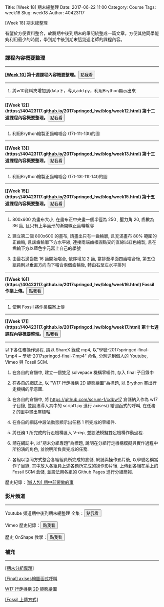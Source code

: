 Title: [Week 18] 期末總整理
Date: 2017-06-22 11:00
Category: Course
Tags: week18
Slug: week18
Author: 40423117

[Week 18] 期末總整理

有鑒於方便資料整合，故將期中後到期末的筆記統整成一篇文章，方便其他同學能夠利用最少的時間，學到期中後到期末這幾週老師的課程內容。

<!-- PELICAN_END_SUMMARY -->

<hr/>

### 課程內容概要整理
<hr/>

<b>[[Week 10]](https://40423117.github.io/2017springcd_hw/blog/week10.html) 第十週課程內容概要整理。</b><a href="https://40423117.github.io/2017springcd_hw/blog/week10.html"><button type="button" class="btn btn-primary btn-xs">點我看</button></a>
<hr/>

1. 將w10資料夾增加到data下，導入add.py，利用Brython顯示出來

<hr/>
<b>[[Week 12]](https://40423117.github.io/2017springcd_hw/blog/week12.html) 第十二週課程內容概要整理。</b><a href="https://40423117.github.io/2017springcd_hw/blog/week12.html"><button type="button" class="btn btn-primary btn-xs">點我看</button></a>
<hr/>

1. 利用Brython繪製正齒輪嚙合 (17t-11t-13t)的圖

<hr/>
<b>[[Week 13]](https://40423117.github.io/2017springcd_hw/blog/week13.html) 第十三週課程內容概要整理。</b><a href="https://40423117.github.io/2017springcd_hw/blog/week13.html"><button type="button" class="btn btn-primary btn-xs">點我看</button></a>
<hr/>

1. 利用Brython繪製正齒輪嚙合 (17t-13t-11t-14t)的圖

<hr/>
<b>[[Week 15]](https://40423117.github.io/2017springcd_hw/blog/week15.html) 第十五週課程內容概要整理。</b><a href="https://40423117.github.io/2017springcd_hw/blog/week15.html"><button type="button" class="btn btn-primary btn-xs">點我看</button></a>
<hr/>

1. 800x600 為畫布大小, 在畫布正中央畫一個半徑為 250 , 壓力角 20, 齒數為 36 齒, 且只有上半齒形的漸開線正齒輪輪廓

2. 建立第二個 800x600 的畫布, 請畫出只有一齒輪廓, 且充滿畫布 80% 範圍的正齒輪, 且該齒輪廓下方水平線, 連接兩端齒根圓點交的直線以紅色繪製, 且在齒輪下方以藍色字元寫上自己的學號

3. 由最右邊齒數 16 齒開始囓合, 依序增加 2 齒, 當排至平面四齒囓合後, 第五位組員則以垂直方向向下囓合兩個齒輪後, 轉由右至左水平排列

<hr/>
<b>[[Week 16]](https://40423117.github.io/2017springcd_hw/blog/week16.html) Fossil 作業上傳。</b><a href="https://40423117.github.io/2017springcd_hw/blog/week16.html"><button type="button" class="btn btn-primary btn-xs">點我看</button></a>
<hr/>

1. 使用 Fossil 將作業檔案上傳

<hr/>
<b>[[Week 17]](https://40423117.github.io/2017springcd_hw/blog/week17.html) 第十七週課程內容概要整理。</b><a href="https://40423117.github.io/2017springcd_hw/blog/week17.html"><button type="button" class="btn btn-primary btn-xs">點我看</button></a>
<hr/>
以下各任務操作過程, 請以 ShareX 錄成 mp4, 以"學號-2017springcd-final-1.mp4 ~ 學號-2017springcd-final-7.mp4" 命名, 分別送到個人的 Youtube, Vimeo 與 Fossil SCM.

1. 在各自的倉儲中, 建立一個雙足 solvepace 機構零組件, 存入 final 子目錄中

2. 在各自的網誌上, 以 "W17 行走機構 2D 靜態繪圖"為標題, 以 Brython 畫出行走機構的示意圖.

3. 在各自的倉儲中, 將 https://github.com/scrum-1/cdbw17 倉儲納入作為 w17 子目錄, 並設法導入其中的 script1.py 進行 axises() 繪圖函式的呼叫, 在任務 2 的圖中畫出座標軸.

4. 在各自的網誌中設法動態顯示出任務 1 所完成的零組件.

5. 將任務 1 所完成的行走機構匯入 V-rep, 並設法模擬雙足機構作動過程.

6. 請在網誌中, 以"期末分組專題"為標題, 說明在分組行走機構模擬與實作過程中所扮演的角色, 並說明所負責完成的任務.

7. 各組以協同方式整合各組組員所完成的倉儲, 網誌與操作影片後, 以學號名稱當作子目錄, 其中放入各組員上述各題所完成的操作影片後, 上傳到各組在系上的 Fossil SCM 倉儲, 並設法用各組的 Github Pages 進行分組簡報.


歷史紀錄：[[懶人包] 期中前要做的事](https://40423117.github.io/2017springcd_hw/blog/week9_1.html) 

### 影片頻道
<hr/>

Youtube 頻道期中後到期末總整理 全集：<a href="https://www.youtube.com/watch?v=VC-DQGaIhDA&list=PLPptPPsTHjR0mL9QEVbickJG95F0zzs0h"><button type="button" class="btn btn-primary btn-xs">點我看</button></a>

Vimeo 歷史紀錄：<a href="https://vimeo.com/user44960495"><button type="button" class="btn btn-primary btn-xs">點我看</button></a>

歷史 OnShape 教學：<a href="https://40423117.github.io/2016fallcadp_hw/blog/onshape-fen-zu-zuo-ye-week13.html"><button type="button" class="btn btn-primary btn-xs">點我看</button></a>

### 補充
<hr/>

[[期末分組專題]](https://40423117.github.io/2017springcd_hw/blog/week17_final.html)

[[Final] axises繪圖函式呼叫](https://40423117.github.io/2017springcd_hw/blog/week17_2d_axis.html)

[W17 行走機構 2D 靜態繪圖](https://40423117.github.io/2017springcd_hw/blog/week17_2d.html)

[[Fossil 上傳方式]](https://40423117.github.io/2017springcd_hw/blog/week16.html)




